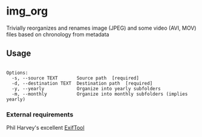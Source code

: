 # img_org
Trivially reorganizes and renames image (JPEG) and some video (AVI, MOV) files based on chronology from metadata

## Usage
```Usage: img_org.py [OPTIONS]

Options:
  -s, --source TEXT       Source path  [required]
  -d, --destination TEXT  Destination path  [required]
  -y, --yearly            Organize into yearly subfolders
  -m, --monthly           Organize into monthly subfolders (implies yearly)
```

### External requirements
Phil Harvey's excellent [ExifTool](https://www.sno.phy.queensu.ca/~phil/exiftool/)

